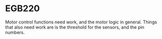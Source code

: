 # EGB220
Motor control functions need work, and the motor logic in general.
Things that also need work are is the threshold for the sensors, and the pin numbers.

